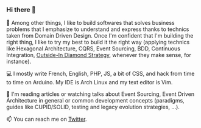 ### Hi there 👋

🧰 Among other things, I like to build softwares that solves business problems that I emphasize to understand and express thanks to technics taken from Domain Driven Design. Once I'm confident that I'm building the right thing, I like to try my best to build it the right way (applying technics like Hexagonal Architecture, CQRS, Event Sourcing, BDD, Continuous Integration, [Outside-In Diamond Strategy](https://www.youtube.com/watch?v=djdMp9i04Sc), whenever they make sense, for instance).

💻 I mostly write French, English, PHP, JS, a bit of CSS, and hack from time to time on Arduino. My IDE is Arch Linux and my text editor is Vim.

📖 I'm reading articles or watching talks about Event Sourcing, Event Driven Architecture in general or common development concepts (paradigms, guides like CUPID/SOLID, testing and legacy evolution strategies, ...).

📫 You can reach me on [Twitter](https://twitter.com/GildasQ).
